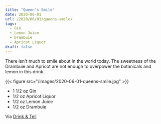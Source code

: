```yaml
---
title: "Queen's Smile"
date: 2020-06-01
url: /2020/06/01/queens-smile/
tags:
  - Gin
  - Lemon Juice
  - Drambuie
  - Apricot Liquor
draft: false
---
```


There isn't much to smile about in the world today. The sweetness of the Drambuie and Apricot are not enough to overpower the botanicals and lemon in this drink.

{{< figure src="/images/2020-06-01-queens-smile.jpg" >}}

* 1 1/2 oz Gin
* 1/2 oz Apricot Liquor
* 1/2 oz Lemon Juice
* 1/2 oz Drambuie

Via [Drink & Tell](https://www.amazon.com/Drink-Tell-Boston-Cocktail-Book/dp/0988281805)
